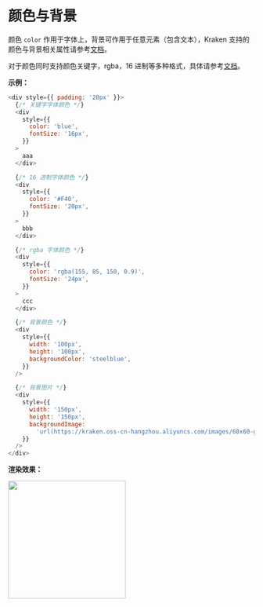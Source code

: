 # 颜色与背景

颜色 `color` 作用于字体上，背景可作用于任意元素（包含文本），Kraken 支持的颜色与背景相关属性请参考[文档](http://localhost:8000/development/styles/background)。

对于颜色同时支持颜色关键字，rgba，16 进制等多种格式，具体请参考[文档](/development/styles/unit#css-%E9%A2%9C%E8%89%B2%E5%8D%95%E4%BD%8D)。

**示例：**

```js
<div style={{ padding: '20px' }}>
  {/* 关键字字体颜色 */}
  <div
    style={{
      color: 'blue',
      fontSize: '16px',
    }}
  >
    aaa
  </div>

  {/* 16 进制字体颜色 */}
  <div
    style={{
      color: '#F40',
      fontSize: '20px',
    }}
  >
    bbb
  </div>

  {/* rgba 字体颜色 */}
  <div
    style={{
      color: 'rgba(155, 85, 150, 0.9)',
      fontSize: '24px',
    }}
  >
    ccc
  </div>

  {/* 背景颜色 */}
  <div
    style={{
      width: '100px',
      height: '100px',
      backgroundColor: 'steelblue',
    }}
  />

  {/* 背景图片 */}
  <div
    style={{
      width: '150px',
      height: '150px',
      backgroundImage:
        'url(https://kraken.oss-cn-hangzhou.aliyuncs.com/images/60x60-green.png)',
    }}
  />
</div>
```

**渲染效果：**

<img src="https://img.alicdn.com/imgextra/i3/O1CN01BwVuVT1bpuqHNqTaf_!!6000000003515-2-tps-480-732.png" width=240 />
